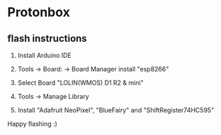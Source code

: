 # Protonbox

## flash instructions

1. Install Arduino IDE

2. Tools -> Board: -> Board Manager install "esp8266"

3. Select Board "LOLIN(WMOS) D1 R2 & mini"

4. Tools -> Manage Library

5. Install "Adafruit NeoPixel", "BlueFairy" and "ShiftRegister74HC595"

Happy flashing :)
